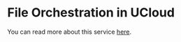 # File Orchestration in UCloud

You can read more about this service [here](/docs/developer-guide/orchestration/storage/README.md).